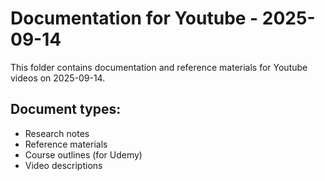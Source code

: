 # Documentation for Youtube - 2025-09-14

This folder contains documentation and reference materials for Youtube videos on 2025-09-14.

## Document types:
- Research notes
- Reference materials
- Course outlines (for Udemy)
- Video descriptions
